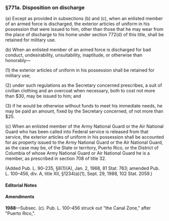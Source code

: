 ### §771a. Disposition on discharge ###

(a) Except as provided in subsections (b) and (c), when an enlisted member of an armed force is discharged, the exterior articles of uniform in his possession that were issued to him, other than those that he may wear from the place of discharge to his home under section 772(d) of this title, shall be retained for military use.

(b) When an enlisted member of an armed force is discharged for bad conduct, undesirability, unsuitability, inaptitude, or otherwise than honorably—

(1) the exterior articles of uniform in his possession shall be retained for military use;

(2) under such regulations as the Secretary concerned prescribes, a suit of civilian clothing and an overcoat when necessary, both to cost not more than $30, may be issued to him; and

(3) if he would be otherwise without funds to meet his immediate needs, he may be paid an amount, fixed by the Secretary concerned, of not more than $25.

(c) When an enlisted member of the Army National Guard or the Air National Guard who has been called into Federal service is released from that service, the exterior articles of uniform in his possession shall be accounted for as property issued to the Army National Guard or the Air National Guard, as the case may be, of the State or territory, Puerto Rico, or the District of Columbia of whose Army National Guard or Air National Guard he is a member, as prescribed in section 708 of title 32.

(Added Pub. L. 90–235, §8(1)(A), Jan. 2, 1968, 81 Stat. 763; amended Pub. L. 100–456, div. A, title XII, §1234(a)(1), Sept. 29, 1988, 102 Stat. 2059.)

#### **Editorial Notes** ####

#### Amendments ####

**1988**—Subsec. (c). Pub. L. 100–456 struck out "the Canal Zone," after "Puerto Rico,".